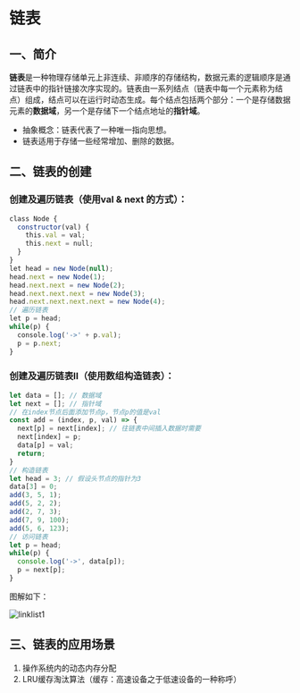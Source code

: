 # 链表

## 一、简介

​		**链表**是一种物理存储单元上非连续、非顺序的存储结构，数据元素的逻辑顺序是通过链表中的指针链接次序实现的。链表由一系列结点（链表中每一个元素称为结点）组成，结点可以在运行时动态生成。每个结点包括两个部分：一个是存储数据元素的**数据域**，另一个是存储下一个结点地址的**指针域**。

- 抽象概念：链表代表了一种唯一指向思想。
- 链表适用于存储一些经常增加、删除的数据。



## 二、链表的创建

### 创建及遍历链表（使用val & next 的方式）：

```js
class Node {
  constructor(val) {
    this.val = val;
    this.next = null;
  }
}
let head = new Node(null);
head.next = new Node(1);
head.next.next = new Node(2);
head.next.next.next = new Node(3);
head.next.next.next.next = new Node(4);
// 遍历链表
let p = head;
while(p) {
  console.log('->' + p.val);
  p = p.next;
}
```

### 创建及遍历链表Ⅱ（使用数组构造链表）：

```js
let data = []; // 数据域
let next = []; // 指针域
// 在index节点后面添加节点p，节点p的值是val
const add = (index, p, val) => {
  next[p] = next[index]; // 往链表中间插入数据时需要
  next[index] = p;
  data[p] = val;
  return;
}
// 构造链表
let head = 3; // 假设头节点的指针为3
data[3] = 0;
add(3, 5, 1);
add(5, 2, 2);
add(2, 7, 3);
add(7, 9, 100);
add(5, 6, 123);
// 访问链表
let p = head;
while(p) {
  console.log('->', data[p]);
  p = next[p];
}
```

图解如下：

<img src="https://dylan-static.oss-cn-beijing.aliyuncs.com/markdown/images/linklist1.png" alt="linklist1" />



## 三、链表的应用场景

1. 操作系统内的动态内存分配
2. LRU缓存淘汰算法（缓存：高速设备之于低速设备的一种称呼）



















